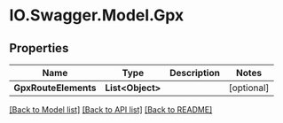# IO.Swagger.Model.Gpx
## Properties

Name | Type | Description | Notes
------------ | ------------- | ------------- | -------------
**GpxRouteElements** | **List&lt;Object&gt;** |  | [optional] 

[[Back to Model list]](../README.md#documentation-for-models) [[Back to API list]](../README.md#documentation-for-api-endpoints) [[Back to README]](../README.md)

